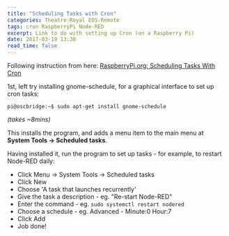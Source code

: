 ```yaml
---
title: "Scheduling Tasks with Cron"
categories: Theatre-Royal EOS-Remote
tags: cron RaspberryPi Node-RED
excerpt: Link to do with setting up Cron (on a Raspberry Pi)
date: 2017-03-19 13:30
read_time: false
---
```


Following instruction from here: [RaspberryPi.org: Scheduling Tasks With Cron](https://www.raspberrypi.org/documentation/linux/usage/cron.md)

1st, left try installing gnome-schedule, for a graphical interface to set up cron tasks:
```shell
pi@oscbridge:~$ sudo apt-get install gnome-schedule
```
*(takes ~8mins)*

This installs the program, and adds a menu item to the main menu at **System Tools -> Scheduled tasks**.

Having installed it, run the program to set up tasks - for example, to restart Node-RED daily:
- Click Menu -> System Tools -> Scheduled tasks
- Click New
- Choose 'A task that launches recurrently'
- Give the task a description - eg. "Re-start Node-RED"
- Enter the command - eg. `sudo systemctl restart nodered`
- Choose a schedule - eg. Advanced - Minute:0 Hour:7
- Click Add
- Job done!
